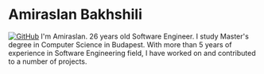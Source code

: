 # Amiraslan Bakhshili

<a href=""><img src="https://img.shields.io/badge/Hi-there-green" alt="GitHub"></a> I'm Amiraslan. 26 years old Software Engineer. I study Master's degree in Computer Science in Budapest. With more than 5 years of experience in Software Engineering field, I have worked on and contributed to a number of projects.
